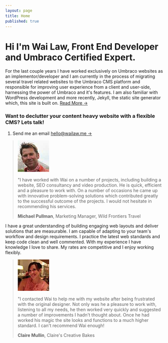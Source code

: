 ```yaml
---
layout: page
title: Home
published: true
---
```


# Hi I'm Wai Law, Front End Developer and Umbraco Certified Expert.
For the last couple years I have worked exclusively on Umbraco websites as an implementor/developer and I am currently in the process of migrating several travel related websites to the Umbraco CMS platform and responsible for improving user experience from a client and user-side, harnessing the power of Umbraco and it's features.  I am also familiar with WordPress development and more recently, Jekyll, the static site generator which, this site is built on.  [Read More &rarr;](/about/)

### Want to declutter your content heavy website with a flexible CMS? Lets talk!

1. Send me an email [hello@wailaw.me &rarr;](mailto:hello@wailaw.me)

> ![Michael Pullman](/images/testimonial-pics/mike-100x100.jpg "Michael Pullman")
>
> "I have worked with Wai on a number of projects, including building a website, SEO consultancy and video production. He is quick, efficient and a pleasure to work with. On a number of
> occasions he came up with innovative problem-solving solutions which contributed greatly to the successful outcome of the projects. I would not hesitate in recommending his services.
>
> __Michael Pullman__, Marketing Manager, Wild Frontiers Travel


I have a great understanding of building engaging web layouts and deliver solutions that are measurable. I am capable of adapting to your team's workflow and design requirements. I practice the latest web standards and keep code clean and well commented. With my experience I have knowledge I love to share. My rates are competitive and I enjoy working flexibly.

> ![Claire Mullin](/images/testimonial-pics/claire.jpg "Claire Mullin")
>
> "I contacted Wai to help me with my website after being frustrated with the original designer. Not only was he a pleasure to work with, listening to all my needs, he then worked very quickly and suggested a
> number of improvements I hadn't thought about. Once he had worked his magic the site looks and functions to a much higher standard. I can't recommend Wai enough!
>
> __Claire Mullin__, Claire's Creative Bakes
